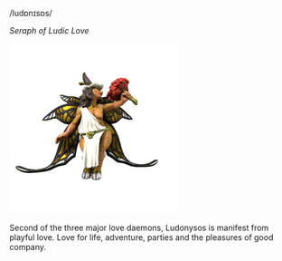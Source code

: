 /ludɒnɪsɒs/

_Seraph of Ludic Love_

![](ludonysos.png)

Second of the three major love daemons, Ludonysos is manifest from playful love. Love for life, adventure, parties and the pleasures of good company.